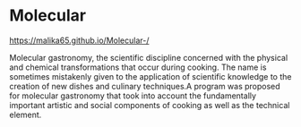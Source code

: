# Molecular

https://malika65.github.io/Molecular-/

Molecular gastronomy, the scientific discipline concerned with the physical and chemical transformations that occur during cooking. The name is sometimes mistakenly given to the application of scientific knowledge to the creation of new dishes and culinary techniques.A program was proposed for molecular gastronomy that took into account the fundamentally important artistic and social components of cooking as well as the technical element.
